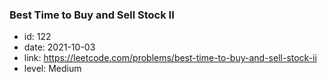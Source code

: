 ### Best Time to Buy and Sell Stock II

* id: 122
* date: 2021-10-03
* link: https://leetcode.com/problems/best-time-to-buy-and-sell-stock-ii
* level: Medium
